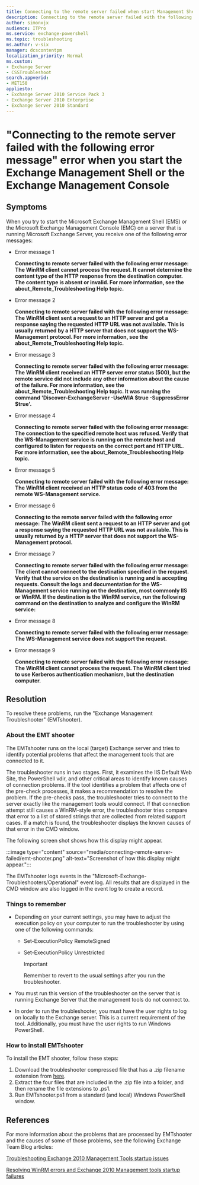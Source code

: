 ```yaml
---
title: Connecting to the remote server failed when start Management Shell or Console
description: Connecting to the remote server failed with the following error message when you start the Exchange Management Shell or the Exchange Management Console.
author: simonxjx
audience: ITPro
ms.service: exchange-powershell
ms.topic: troubleshooting
ms.author: v-six
manager: dcscontentpm
localization_priority: Normal
ms.custom: 
- Exchange Server
- CSSTroubleshoot
search.appverid: 
- MET150
appliesto:
- Exchange Server 2010 Service Pack 3
- Exchange Server 2010 Enterprise
- Exchange Server 2010 Standard
---
```


# "Connecting to the remote server failed with the following error message" error when you start the Exchange Management Shell or the Exchange Management Console

## Symptoms

When you try to start the Microsoft Exchange Management Shell (EMS) or the Microsoft Exchange Management Console (EMC) on a server that is running Microsoft Exchange Server, you receive one of the following error messages:

- Error message 1

    **Connecting to remote server failed with the following error message: The WinRM client cannot process the request. It cannot determine the content type of the HTTP response from the destination computer. The content type is absent or invalid. For more information, see the about_Remote_Troubleshooting Help topic.**

- Error message 2

    **Connecting to remote server failed with the following error message: The WinRM client sent a request to an HTTP server and got a response saying the requested HTTP URL was not available. This is usually returned by a HTTP server that does not support the WS-Management protocol. For more information, see the about_Remote_Troubleshooting Help topic.**

- Error message 3

    **Connecting to remote server failed with the following error message: The WinRM client received an HTTP server error status (500), but the remote service did not include any other information about the cause of the failure. For more information, see the about_Remote_Troubleshooting Help topic. It was running the command 'Discover-ExchangeServer -UseWIA $true -SuppressError $true'.**

- Error message 4

    **Connecting to remote server failed with the following error message: The connection to the specified remote host was refused. Verify that the WS-Management service is running on the remote host and configured to listen for requests on the correct port and HTTP URL. For more information, see the about_Remote_Troubleshooting Help topic.**

- Error message 5

    **Connecting to remote server failed with the following error message: The WinRM client received an HTTP status code of 403 from the remote WS-Management service.**

- Error message 6

    **Connecting to the remote server failed with the following error message: The WinRM client sent a request to an HTTP server and got a response saying the requested HTTP URL was not available. This is usually returned by a HTTP server that does not support the WS-Management protocol.**

- Error message 7

    **Connecting to remote server failed with the following error message: The client cannot connect to the destination specified in the request. Verify that the service on the destination is running and is accepting requests. Consult the logs and documentation for the WS-Management service running on the destination, most commonly IIS or WinRM. If the destination is the WinRM service, run the following command on the destination to analyze and configure the WinRM service:**

- Error message 8

    **Connecting to remote server failed with the following error message: The WS-Management service does not support the request.**

- Error message 9

    **Connecting to remote server failed with the following error message: The WinRM client cannot process the request. The WinRM client tried to use Kerberos authentication mechanism, but the destination computer.**

## Resolution

To resolve these problems, run the "Exchange Management Troubleshooter" (EMTshooter).

### About the EMT shooter

The EMTshooter runs on the local (target) Exchange server and tries to identify potential problems that affect the management tools that are connected to it.

The troubleshooter runs in two stages. First, it examines the IIS Default Web Site, the PowerShell vdir, and other critical areas to identify known causes of connection problems. If the tool identifies a problem that affects one of the pre-check processes, it makes a recommendation to resolve the problem. If the pre-checks pass, the troubleshooter tries to connect to the server exactly like the management tools would connect. If that connection attempt still causes a WinRM-style error, the troubleshooter tries compare that error to a list of stored strings that are collected from related support cases. If a match is found, the troubleshooter displays the known causes of that error in the CMD window.

The following screen shot shows how this display might appear.

:::image type="content" source="media/connecting-remote-server-failed/emt-shooter.png" alt-text="Screenshot of how this display might appear.":::

The EMTshooter logs events in the "Microsoft-Exchange-Troubleshooters/Operational" event log. All results that are displayed in the CMD window are also logged in the event log to create a record.

### Things to remember

- Depending on your current settings, you may have to adjust the execution policy on your computer to run the troubleshooter by using one of the following commands:
  - Set-ExecutionPolicy RemoteSigned
  - Set-ExecutionPolicy Unrestricted

    > [!IMPORTANT]
    > Remember to revert to the usual settings after you run the troubleshooter.

- You must run this version of the troubleshooter on the server that is running Exchange Server that the management tools do not connect to.
- In order to run the troubleshooter, you must have the user rights to log on locally to the Exchange server. This is a current requirement of the tool. Additionally, you must have the user rights to run Windows PowerShell.

### How to install EMTshooter

To install the EMT shooter, follow these steps:

1. Download the troubleshooter compressed file that has a .zip filename extension from [here](https://techcommunity.microsoft.com/gxcuf89792/attachments/gxcuf89792/Exchange/4274/1/EMTshooter.zip).
2. Extract the four files that are included in the .zip file into a folder, and then rename the file extensions to .ps1.
3. Run EMTshooter.ps1 from a standard (and local) Windows PowerShell window.

## References

For more information about the problems that are processed by EMTshooter and the causes of some of those problems, see the following Exchange Team Blog articles:

[Troubleshooting Exchange 2010 Management Tools startup issues](https://techcommunity.microsoft.com/t5/exchange-team-blog/troubleshooting-exchange-2010-management-tools-startup-issues/ba-p/595608)

[Resolving WinRM errors and Exchange 2010 Management tools startup failures](https://techcommunity.microsoft.com/t5/exchange-team-blog/resolving-winrm-errors-and-exchange-2010-management-tools/ba-p/588661)
